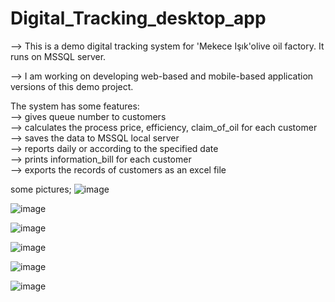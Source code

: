 # Digital_Tracking_desktop_app

--> This is a demo digital tracking system for 'Mekece Işık'olive oil factory. It runs on MSSQL server.

--> I am working on developing web-based and mobile-based application versions of this demo project.

The system has some features: </br>
  --> gives queue number to customers </br>
  --> calculates the process price, efficiency, claim_of_oil for each customer </br>
  --> saves the data to MSSQL local server </br>
  --> reports daily or according to the specified date </br>
  --> prints information_bill for each customer </br>
  --> exports the records of customers as an excel file </br>

some pictures;
![image](https://github.com/user-attachments/assets/024538bf-f90f-46b7-803c-ac32f8f85a1c)

![image](https://github.com/user-attachments/assets/1dfc9d67-9572-4adc-ae5d-ec1feeffb2ab)

![image](https://github.com/user-attachments/assets/8d333708-b1da-4f9d-bb46-a6b1abc98b30)

![image](https://github.com/user-attachments/assets/23aae21d-8509-4bbd-90bf-1817ae4ade60)

![image](https://github.com/user-attachments/assets/c10ec531-5bf1-4910-849b-7fc4c24d65b6)

![image](https://github.com/user-attachments/assets/db9e6567-c5ce-4134-a430-3076d86c230f)
